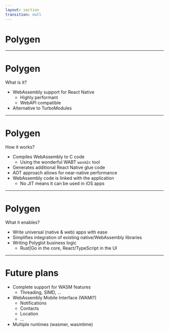 ```yaml
---
layout: section
transition: null
---
```


# Polygen

<!--
- Wrapping the WebAssembly Binary Toolkit's `wasm2c` (matches the AOT capabilities of React Native)
- Code generation of a JSI bridge to expose imports and exports
- Compatible with the web API
- Near native performance (because it's C)
  - (Benchmark result?)
- Limitations?
  - Threading
- Examples:
  - Crypto
  - ...
- Future improvements: [Robert]
  - WASI for mobile (WAMI)?
  - Support for WebAssembly Components?
  - What do you think?
-->

---

# Polygen

What is it?

<v-clicks>

- WebAssembly support for React Native
  - Highly performant
  - WebAPI compatible
- Alternative to TurboModules

</v-clicks>

---

# Polygen

How it works?

<v-clicks>

- Compiles WebAssembly to C code
  - Using the wonderful WABT `wasm2c` tool 
- Generates additional React Native glue code
- AOT approach allows for near-native performance
- WebAssembly code is linked with the application
  - No JIT means it can be used in iOS apps

</v-clicks>


---

# Polygen

What it enables?

<v-clicks>

- Write universal (native & web) apps with ease
- Simplifies integration of existing native/WebAssembly libraries
- Writing Polyglot business logic
  - Rust|Go in the core, React/TypeScript in the UI

</v-clicks>

---

# Future plans

<v-clicks>

 - Complete support for WASM features
   - Threading, SIMD, ...
 - WebAssembly Mobile Interface (WAMI?)
   - Notifications
   - Contacts
   - Location
   - ...
 - Multiple runtimes (wasmer, wasmtime)

</v-clicks>